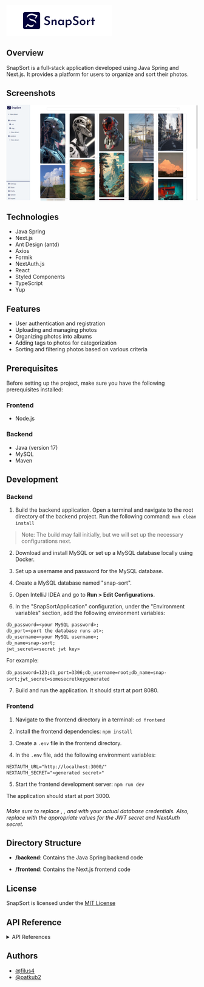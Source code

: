 ![Logo](docs/images/logowhite.png)

## Overview

SnapSort is a full-stack application developed using Java Spring and Next.js. It provides a platform for users to organize and sort their photos.

## Screenshots

![App Screenshot](docs/images/1ss.png)

## Technologies

- Java Spring
- Next.js
- Ant Design (antd)
- Axios
- Formik
- NextAuth.js
- React
- Styled Components
- TypeScript
- Yup

## Features

- User authentication and registration
- Uploading and managing photos
- Organizing photos into albums
- Adding tags to photos for categorization
- Sorting and filtering photos based on various criteria

## Prerequisites

Before setting up the project, make sure you have the following prerequisites installed:

### Frontend

- Node.js

### Backend

- Java (version 17)
- MySQL
- Maven

## Development

### Backend

1. Build the backend application. Open a terminal and navigate to the root directory of the backend project. Run the following command:
   `mvn clean install`

> Note: The build may fail initially, but we will set up the necessary configurations next.

2. Download and install MySQL or set up a MySQL database locally using Docker.

3. Set up a username and password for the MySQL database.

4. Create a MySQL database named "snap-sort".

5. Open IntelliJ IDEA and go to **Run > Edit Configurations**.

6. In the "SnapSortApplication" configuration, under the "Environment variables" section, add the following environment variables:

```
db_password=<your MySQL password>;
db_port=<port the database runs at>;
db_username=<your MySQL username>;
db_name=snap-sort;
jwt_secret=<secret jwt key>
```

For example:

`db_password=123;db_port=3306;db_username=root;db_name=snap-sort;jwt_secret=somesecretkeygenerated`

7. Build and run the application. It should start at port 8080.

### Frontend

1. Navigate to the frontend directory in a terminal:
   `cd frontend`

2. Install the frontend dependencies:
   `npm install`

3. Create a `.env` file in the frontend directory.

4. In the `.env` file, add the following environment variables:

```
NEXTAUTH_URL="http://localhost:3000/"
NEXTAUTH_SECRET="<generated secret>"
```

5. Start the frontend development server:
   `npm run dev`

The application should start at port 3000.

###

_Make sure to replace <your MySQL password>, <port the database runs at>, and <your MySQL username> with your actual database credentials. Also, replace <generated secret> with the appropriate values for the JWT secret and NextAuth secret._

## Directory Structure

- **/backend**: Contains the Java Spring backend code

- **/frontend**: Contains the Next.js frontend code

## License

SnapSort is licensed under the [MIT License](https://choosealicense.com/licenses/mit/)

## API Reference

<details>
  <summary>API References</summary>

#### Rename Album

```http
  PUT /api/albums/{albumId}/rename
```

| Parameter | Type      | Description                             |
| :-------- | :-------- | :-------------------------------------- |
| `albumId` | `integer` | **Required**. ID of the album to rename |
| `name`    | `string`  | **Required**. New name for the album    |

#### Upload Photo

```http
  POST /photos/upload
```

| Parameter     | Type     | Description                                 |
| :------------ | :------- | :------------------------------------------ |
| `file`        | `file`   | **Required**. The photo file to be uploaded |
| `description` | `string` | Description of the photo (optional)         |

#### Get Thumbnail Photo

```http
  GET /photos/{id}/thumbnail
```

Retrieves the thumbnail of a photo with the specified id.
| Parameter | Type | Description |
| :-------- | :------- | :-------------------------------- |
| `id` | `integer` | **Required**. ID of the photo|

#### Get Photo by ID

```http
  GET /photos/{id}
```

Retrieves a photo with the specified id.
| Parameter | Type | Description |
| :-------- | :------- | :-------------------------------- |
| `id` | `integer` | **Required**. ID of the photo|

#### Add Tag to Photo

```http
  POST /photos/{photoId}/tags/{tagId}
```

Adds a tag with tagId to a photo with photoId.
| Parameter | Type | Description |
| :-------- | :------- | :-------------------------------- |
| `photoId` | `integer` | **Required**. ID of the photo|
| `tagId` | `integer` | **Required**. ID of the tag to be added to photoo|

#### Upload Multiple Photos with Album and Tags

```http
  POST /photos/upload/multiple
```

Uploads multiple photos with an album and tags.
| Parameter | Type | Description |
| :-------- | :------- | :-------------------------------- |
| `files` | `array` | **Required**. Array of photo files to be uploaded|
| `tags` | `string` | Tags to be added to the photos (comma-separated)|
| `albumId` | `integer` | ID of the album to add the photos to|

#### Delete Photo

```http
  DELETE /photos/{id}
```

Deletes a photo with the specified id.
| Parameter | Type | Description |
| :-------- | :------- | :-------------------------------- |
| `id` | `integer` | **Required**. ID of the photo to delete|

#### Change Tags for Photo

```http
  POST /photos/{photoId}/tags
```

Changes the tags for a photo with the specified photoId.
| Parameter | Type | Description |
| :-------- | :------- | :-------------------------------- |
| `photoId` | `integer` | **Required**. ID of the photo to change tags|

#### Save Photo to Album

```http
  POST /api/albums/{albumId}/photos/{photoId}

```

Saves a photo with photoId to an album with albumId.
| Parameter | Type | Description |
| :-------- | :------- | :-------------------------------- |
| `albumId` | `integer` | **Required**. ID of the album to save the photo|
| `photoId` | `integer` | **Required**. ID of the photo to be saved to album|

#### Get All Thumbnails of Logged User's Photos

```http
  GET /photos/thumbnails
```

Retrieves all the thumbnails of photos belonging to the logged user.

#### Get Thumbnails of Photos in Album

```http
 GET /photos/album/{albumId}/thumbnails
```

Retrieves all the thumbnails of photos in an album with the specified albumId.
| Parameter | Type | Description |
| :-------- | :------- | :-------------------------------- |
| `albumId` | `integer` | **Required**. ID of the album|

#### Add Tag

```http
 POST /tags/create
```

Retrieves all the thumbnails of photos in an album with the specified albumId.
| Parameter | Type | Description |
| :-------- | :------- | :-------------------------------- |
| `name` | `string` | **Required**. Name of the new tag|

#### Get All Tags of Logged User

```http
 GET /tags/all
```

Retrieves all the tags of the logged user.

#### Delete Tag and Connections

```http
 DELETE /tags/{tagId}
```

Deletes a tag with the specified tagId and its connections.
| Parameter | Type | Description |
| :-------- | :------- | :-------------------------------- |
| `tagId` | `integer` | **Required**. ID of the tag to delete|

</details>

## Authors

- [@filus4](https://github.com/filus4)
- [@patkub2](https://github.com/patkub2)
